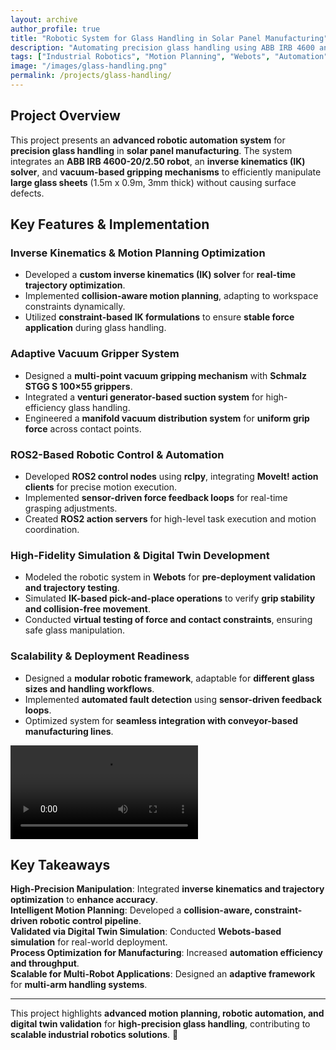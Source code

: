 ```yaml
---
layout: archive
author_profile: true
title: "Robotic System for Glass Handling in Solar Panel Manufacturing"
description: "Automating precision glass handling using ABB IRB 4600 and inverse kinematics"
tags: ["Industrial Robotics", "Motion Planning", "Webots", "Automation"]
image: "/images/glass-handling.png"
permalink: /projects/glass-handling/
---
```


## **Project Overview**
This project presents an **advanced robotic automation system** for **precision glass handling** in **solar panel manufacturing**. The system integrates an **ABB IRB 4600-20/2.50 robot**, an **inverse kinematics (IK) solver**, and **vacuum-based gripping mechanisms** to efficiently manipulate **large glass sheets** (1.5m x 0.9m, 3mm thick) without causing surface defects.

## **Key Features & Implementation**

### **Inverse Kinematics & Motion Planning Optimization**
- Developed a **custom inverse kinematics (IK) solver** for **real-time trajectory optimization**.
- Implemented **collision-aware motion planning**, adapting to workspace constraints dynamically.
- Utilized **constraint-based IK formulations** to ensure **stable force application** during glass handling.

### **Adaptive Vacuum Gripper System**
- Designed a **multi-point vacuum gripping mechanism** with **Schmalz STGG S 100×55 grippers**.
- Integrated a **venturi generator-based suction system** for high-efficiency glass handling.
- Engineered a **manifold vacuum distribution system** for **uniform grip force** across contact points.

### **ROS2-Based Robotic Control & Automation**
- Developed **ROS2 control nodes** using **rclpy**, integrating **MoveIt! action clients** for precise motion execution.
- Implemented **sensor-driven force feedback loops** for real-time grasping adjustments.
- Created **ROS2 action servers** for high-level task execution and motion coordination.

### **High-Fidelity Simulation & Digital Twin Development**
- Modeled the robotic system in **Webots** for **pre-deployment validation and trajectory testing**.
- Simulated **IK-based pick-and-place operations** to verify **grip stability and collision-free movement**.
- Conducted **virtual testing of force and contact constraints**, ensuring safe glass manipulation.

### **Scalability & Deployment Readiness**
- Designed a **modular robotic framework**, adaptable for **different glass sizes and handling workflows**.
- Implemented **automated fault detection** using **sensor-driven feedback loops**.
- Optimized system for **seamless integration with conveyor-based manufacturing lines**.

![ABB IRB 4600 Handling Glass](/images/DEMO.mp4)

## **Key Takeaways**
 **High-Precision Manipulation**: Integrated **inverse kinematics and trajectory optimization** to **enhance accuracy**.  
 **Intelligent Motion Planning**: Developed a **collision-aware, constraint-driven robotic control pipeline**.  
 **Validated via Digital Twin Simulation**: Conducted **Webots-based simulation** for real-world deployment.  
 **Process Optimization for Manufacturing**: Increased **automation efficiency and throughput**.  
 **Scalable for Multi-Robot Applications**: Designed an **adaptive framework** for **multi-arm handling systems**.  

---

This project highlights **advanced motion planning, robotic automation, and digital twin validation** for **high-precision glass handling**, contributing to **scalable industrial robotics solutions**. 🚀
